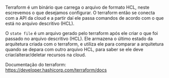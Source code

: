 Terraform é um binário que carrega o arquivo de formato HCL, neste escrevemos o que desejamos configurar. O terraform então se conecta com a API da cloud e a partir daí ele passa comandos de acordo com o que está no arquivo descritivo (HCL).

O `state file` é um arquivo gerado pelo terraform após ele criar o que foi passado no arquivo descritivo (HCL). Ele armazena o último estado da arquitetura criada com o terraform, e utiliza ele para comparar a arquitetura quando se depara com outro arquivo HCL, para saber se ele deve criar/alterar/deletar recursos na cloud.


Documentação do terraform:
https://developer.hashicorp.com/terraform/docs